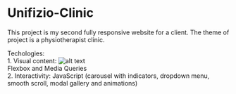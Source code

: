 # Unifizio-Clinic

This project is my second fully responsive website for a client. The theme of project is a physiotherapist clinic.

Techologies:<br> 1. Visual content: ![alt text](http://ikonice/icons8-html-5.png) <br>
Flexbox and Media Queries <br>
             2. Interactivity: JavaScript (carousel with indicators, dropdown menu, smooth scroll, modal gallery and animations)

           
